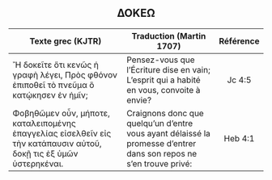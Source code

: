 <h2 align="center">ΔΟΚΕΩ</h2>

|Texte grec (KJTR)|Traduction (Martin 1707)|Référence|
|-----|-----|:---:
Ἢ δοκεῖτε ὅτι κενῶς ἡ γραφὴ λέγει, Πρὸς φθόνον ἐπιποθεῖ τὸ πνεῦμα ὃ κατῴκησεν ἐν ἡμῖν;|Pensez-vous que l’Écriture dise en vain; L’esprit qui a habité en vous, convoite à envie?|Jc 4:5|
Φοβηθῶμεν οὖν, μήποτε, καταλειπομένης ἐπαγγελίας εἰσελθεῖν εἰς τὴν κατάπαυσιν αὐτοῦ, δοκῇ τις ἐξ ὑμῶν ὑστερηκέναι.|Craignons donc que quelqu’un d’entre vous ayant délaissé la promesse d’entrer dans son repos ne s’en trouve privé:|Heb 4:1|
